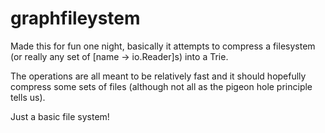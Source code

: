 # graphfileystem

Made this for fun one night, basically it attempts to compress a filesystem (or really any set of [name -> io.Reader]s) into a Trie.

The operations are all meant to be relatively fast and it should hopefully compress some sets of files (although not all as the pigeon hole principle tells us).

Just a basic file system! 
